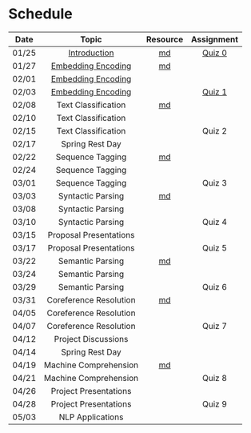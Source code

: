 Schedule
=====

|Date | Topic | Resource | Assignment |
|:---:|:---:|:---:|:---:|
|01/25| [Introduction](https://emory.zoom.us/rec/share/xL4YqPtVdPrb_1H6FB7zs6kfKm-XIUB0QwglSpq88-ue3lQSF_s1ifYHR03lb5mP.leLwQqA3y0V_BMVL) | [md](syllabus.md) | [Quiz 0](quiz/quiz0.md) |
|01/27| [Embedding Encoding](https://emory.zoom.us/rec/share/uj8gb8LVPEpbPmey5KS-QsD4XbmSIRcRFo4YmiOvRroRibpFRGKChmASU-YUOfv7.3dIEGQ_hLL00liVR) | [md](embedding_encoding.md) |  |
|02/01| [Embedding Encoding](https://emory.zoom.us/rec/play/eKZp5HLwkKDuNW5rlzbx7B31EREkSsYrqlXzCPcSZ1ydiPg_HQUeH5bEvszHUEzEkVe2dBWpkbpFMKnq.kSqR_wby1ZRIjcRZ) |  |  |
|02/03| [Embedding Encoding](https://emory.zoom.us/rec/share/3wHSp8M_bqiITrFZJyh5Kd-kHERrBo42Spl5wFFpHi2x4vwU2uJLphS73F4RE97t.Txq1CvV5F0uARfvS) |  | [Quiz 1](quiz/quiz1.md) |
|02/08| Text Classification | [md](text_classification.md) |  |
|02/10| Text Classification |  |  |
|02/15| Text Classification |  | Quiz 2 |
|02/17| Spring Rest Day |  |  |
|02/22| Sequence Tagging | [md](sequence_tagging.md) |  |
|02/24| Sequence Tagging |  |  |
|03/01| Sequence Tagging |  | Quiz 3 |
|03/03| Syntactic Parsing | [md](syntactic_parsing.md) |  |
|03/08| Syntactic Parsing |  |  |
|03/10| Syntactic Parsing |  | Quiz 4 |
|03/15| Proposal Presentations |  |  |
|03/17| Proposal Presentations |  | Quiz 5 |
|03/22| Semantic Parsing | [md](semantic_parsing.md) |  |
|03/24| Semantic Parsing |  |  |
|03/29| Semantic Parsing |  | Quiz 6 |
|03/31| Coreference Resolution | [md](coreference_resolution.md) |  |
|04/05| Coreference Resolution |  |  |
|04/07| Coreference Resolution |  | Quiz 7 |
|04/12| Project Discussions |  |  |
|04/14| Spring Rest Day |  |  |
|04/19| Machine Comprehension  | [md](machine_comprehension.md) |  |
|04/21| Machine Comprehension  |  | Quiz 8 |
|04/26| Project Presentations |  |  |
|04/28| Project Presentations |  | Quiz 9 |
|05/03| NLP Applications |  |  |



<!-- 
0: 2
1: 4
2: 4
3: 4
4: 4
5: 3
6: 4
7: 4
8: 4
9: 3 -->

